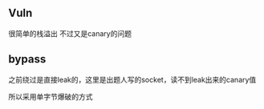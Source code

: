 ## Vuln
很简单的栈溢出
不过又是canary的问题

## bypass
之前绕过是直接leak的，这里是出题人写的socket，读不到leak出来的canary值

所以采用单字节爆破的方式


